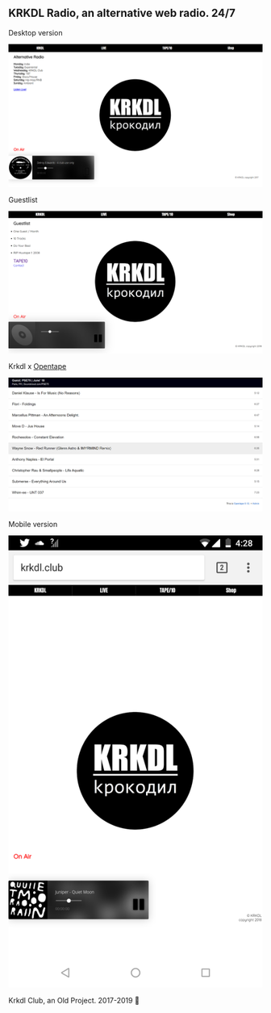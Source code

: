 ## KRKDL Radio, an alternative web radio. 24/7

Desktop version

![This is an image](https://github.com/stanleycharles/kRadio/blob/master/krkdl%20Radio%20Project.png)

Guestlist

![This is an image](https://github.com/stanleycharles/kRadio/blob/master/krkdl%20Radio%20Guestmix.png)

Krkdl x [Opentape](https://github.com/opentape/opentape)

![This is an image](https://github.com/stanleycharles/kRadio/blob/master/krkdl%20Radio%20Opentape.png)


Mobile version

![This is an image](https://github.com/stanleycharles/kRadio/blob/master/krkdl%20Radio%20Mobile%20Version.png)

Krkdl Club, an Old Project. 2017-2019 🍁




